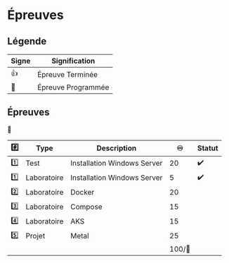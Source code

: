 # Épreuves

## Légende

| Signe              | Signification                 |
|--------------------|-------------------------------|
| :+1:               | Épreuve Terminée              |
| :calendar:         | Épreuve Programmée            |


## Épreuves

:tada:

|:hash:   | Type        | Description                                         |:infinity:| Statut           |
|---------|-------------|-----------------------------------------------------|---------|------------------|
| :one:   | Test        | Installation Windows Server                         |       20|:heavy_check_mark:|
| :one:   | Laboratoire | Installation Windows Server                         |        5|:heavy_check_mark:|
| :two:   | Laboratoire | Docker                                              | 20      || 
| :three: | Laboratoire | Compose                                             | 15      ||
| :four:  | Laboratoire | AKS                                                 | 15      || 
| :five:  | Projet      | Metal                                               | 25      || 
|         |             |                                                     |100/:100:|                 |

